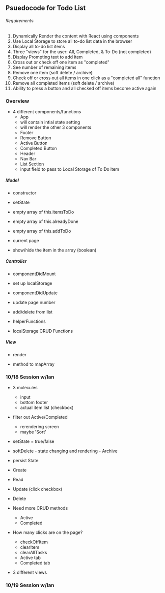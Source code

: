 ## Psuedocode for Todo List

###### Requirements

1. Dynamically Render the content with React using components
2. Use Local Storage to store all to-do list data in the browser
3. Display all to-do list items
4. Three "views" for the user: All, Completed, & To-Do (not completed)
5. Display Prompting text to add item
6. Cross out or check off one item as "completed"
7. See number of remaining items
8. Remove one item (soft delete / archive)
9. Check off or cross out all items in one click as a "completed all" function
10. Remove all completed items (soft delete / archive)
11. Ability to press a button and all checked off items become active again

### Overview

- 4 different components/functions
    - App
     - will contain intial state setting
     - will render the other 3 components
    - Footer
     - Remove Button
     - Active Button
     - Completed Button
    - Header
     - Nav Bar
    - List Section
     - input field to pass to Local Storage of To Do item

##### Model
 - constructor

 - setState
  - empty array of this.itemsToDo
  - empty array of this.alreadyDone
  - empty array of this.addToDo

  - current page
  
  - show/hide the item in the array (boolean)

##### Controller

 - componentDidMount
  - set up localStorage

 - componentDidUpdate
  - update page number
  - add/delete from list

 - helperFunctions

 - localStorage CRUD Functions

##### View
 - render

 - method to mapArray

### 10/18 Session w/Ian

- 3 molecules
    - input
    - bottom footer
    - actual item list (checkbox)

- filter out Active/Completed
    - rerendering screen
    - maybe 'Sort'

- setState = true/false

- softDelete - state changing and rendering - Archive
- persist State

- Create
- Read
- Update (click checkbox)
- Delete

- Need more CRUD methods
    - Active
    - Completed

- How many clicks are on the page?
    - checkOffItem
    - clearItem
    - clearAllTasks
    - Active tab
    - Completed tab

- 3 different views

### 10/19 Session w/Ian